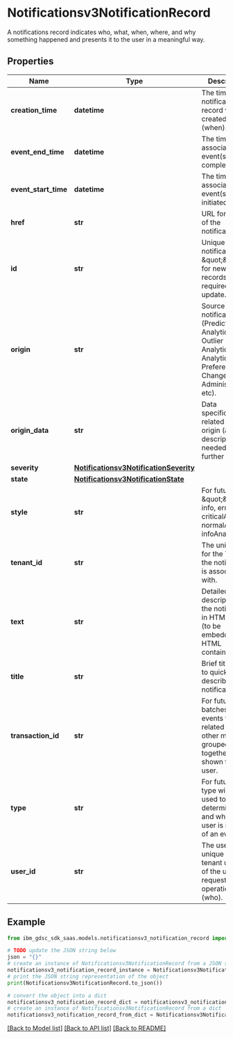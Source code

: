 # Notificationsv3NotificationRecord

A notifications record indicates who, what, when, where, and why something happened and presents it  to the user in a meaningful way.

## Properties

Name | Type | Description | Notes
------------ | ------------- | ------------- | -------------
**creation_time** | **datetime** | The time the notification record was created (when). | [optional] 
**event_end_time** | **datetime** | The time the associated event(s) completed. | [optional] 
**event_start_time** | **datetime** | The time the associated event(s) were initiated. | [optional] 
**href** | **str** | URL for details of the notification. | [optional] 
**id** | **str** | Unique ID for notification, \&quot;\&quot; for new records, required for update. | [optional] 
**origin** | **str** | Source of the notification (Predictive Analytics, Outlier Analytics, Analytic Preferences Changed, User Administration, etc). | [optional] 
**origin_data** | **str** | Data specifically related to the origin (an ID or description needed for further action). | [optional] 
**severity** | [**Notificationsv3NotificationSeverity**](Notificationsv3NotificationSeverity.md) |  | [optional] 
**state** | [**Notificationsv3NotificationState**](Notificationsv3NotificationState.md) |  | [optional] 
**style** | **str** | For future use: \&quot;\&quot;, info, error, criticalAnalysis, normalAnalysis, infoAnalysis. | [optional] 
**tenant_id** | **str** | The unique id for the Tenant the notification is associated with. | [optional] 
**text** | **str** | Detailed description of the notification in HTML format (to be embedded in HTML container). | [optional] 
**title** | **str** | Brief title used to quickly describe the notification. | [optional] 
**transaction_id** | **str** | For future use: batches of events that are related to each other may be grouped together when shown to the user. | [optional] 
**type** | **str** | For future use: type will be used to determine how and when a user is notified of an event. | [optional] 
**user_id** | **str** | The user unique ID in tenant user db of the user that requested the operation (who). | [optional] 

## Example

```python
from ibm_gdsc_sdk_saas.models.notificationsv3_notification_record import Notificationsv3NotificationRecord

# TODO update the JSON string below
json = "{}"
# create an instance of Notificationsv3NotificationRecord from a JSON string
notificationsv3_notification_record_instance = Notificationsv3NotificationRecord.from_json(json)
# print the JSON string representation of the object
print(Notificationsv3NotificationRecord.to_json())

# convert the object into a dict
notificationsv3_notification_record_dict = notificationsv3_notification_record_instance.to_dict()
# create an instance of Notificationsv3NotificationRecord from a dict
notificationsv3_notification_record_from_dict = Notificationsv3NotificationRecord.from_dict(notificationsv3_notification_record_dict)
```
[[Back to Model list]](../README.md#documentation-for-models) [[Back to API list]](../README.md#documentation-for-api-endpoints) [[Back to README]](../README.md)


